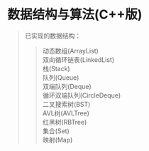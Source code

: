 # 数据结构与算法(C++版)  
>已实现的数据结构：  
>>动态数组(ArrayList)    
>>双向循环链表(LinkedList)  
>>栈(Stack)  
>>队列(Queue)  
>>双端队列(Deque)  
>>循环双端队列(CircleDeque)  
>>二叉搜索树(BST)  
>>AVL树(AVLTree)  
>>红黑树(RBTree)  
>>集合(Set)  
>>映射(Map)  